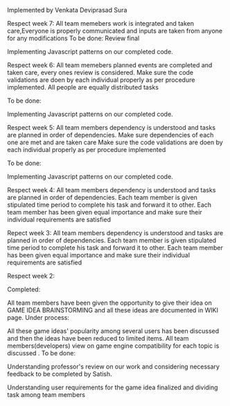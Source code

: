 Implemented by Venkata Deviprasad Sura

Respect week 7: All team memebers work is integrated and taken care,Everyone is properly communicated and inputs are taken from anyone for any modifications
To be done:
Review final

Implementing Javascript patterns on our completed code.

Respect week  6:
All team memebers planned events are completed and taken care, every ones review is considered.
Make sure the code validations are doen by each individual properly as per procedure implemented.
All people are equally distributed tasks

To be done:

Implementing Javascript patterns on our completed code.

Respect week  5:
All team members dependency is understood and tasks are planned in order of dependencies.
Make sure dependencies of each one are met and are taken care
Make sure the code validations are doen by each individual properly as per procedure implemented

To be done:

Implementing Javascript patterns on our completed code.


Respect week 4:
All team members dependency is understood and tasks are planned in order of dependencies.
Each team member is given stipulated time period to complete his task and forward it to other.
Each team member has been given equal importance and make sure their individual requirements are satisfied

Repect week 3:
All team members dependency is understood and tasks are planned in order of dependencies.
Each team member is given stipulated time period to complete his task and forward it to other.
Each team member has been given equal importance and make sure their individual requirements are satisfied

Respect week 2:

Completed:

All team members have been given the opportunity to give their idea on GAME IDEA BRAINSTORMING and all these ideas are documented in WIKI page.
Under process:

All these game ideas' popularity among several users has been discussed and then the ideas have been reduced to limited items.
All team members(developers) view on game engine compatibility for each topic is discussed .
To be done:

Understanding professor's review on our work and considering necessary feedback to be completed by Satish.

Understanding user requirements for the game idea finalized and dividing task among team members

